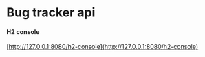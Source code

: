 # Bug tracker api

#### H2 console
[http://127.0.0.1:8080/h2-console](http://127.0.0.1:8080/h2-console)
